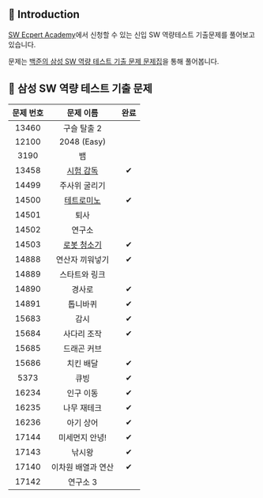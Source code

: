## 📖 Introduction

[SW Ecpert Academy](https://swexpertacademy.com/main/main.do)에서 신청할 수 있는 신입 SW 역량테스트 기출문제를 풀어보고 있습니다.

문제는 [백준의 삼성 SW 역량 테스트 기출 문제 문제집](https://www.acmicpc.net/workbook/view/1152)을 통해 풀어봅니다.


## 📝 삼성 SW 역량 테스트 기출 문제
  
|문제 번호|문제 이름|완료|
|:---:|:---:|:---:|
|13460|구슬 탈출 2||
|12100|2048 (Easy)||
|3190|뱀||
|13458|[시험 감독](https://nogan.tistory.com/30)|&#10004;|
|14499|주사위 굴리기||
|14500|[테트로미노](https://nogan.tistory.com/31)|&#10004;|
|14501|퇴사||
|14502|연구소||
|14503|[로봇 청소기](https://nogan.tistory.com/32)|&#10004;|
|14888|연산자 끼워넣기|&#10004;|
|14889|스타트와 링크||
|14890|경사로|&#10004;|
|14891|톱니바퀴|&#10004;|
|15683|감시|&#10004;|
|15684|사다리 조작|&#10004;|
|15685|드래곤 커브||
|15686|치킨 배달|&#10004;|
|5373|큐빙|&#10004;|
|16234|인구 이동|&#10004;|
|16235|나무 재테크|&#10004;|
|16236|아기 상어|&#10004;|
|17144|미세먼지 안녕!|&#10004;|
|17143|낚시왕|&#10004;|
|17140|이차원 배열과 연산|&#10004;|
|17142|연구소 3||






